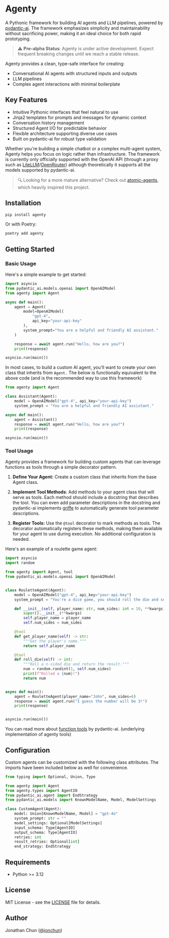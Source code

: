 # Agenty

A Pythonic framework for building AI agents and LLM pipelines, powered by [pydantic-ai](https://github.com/pydantic/pydantic-ai). The framework emphasizes simplicity and maintainability without sacrificing power, making it an ideal choice for both rapid prototyping.

> ⚠️ **Pre-alpha Status**: Agenty is under active development. Expect frequent breaking changes until we reach a stable release.

Agenty provides a clean, type-safe interface for creating:
- Conversational AI agents with structured inputs and outputs
- LLM pipelines
- Complex agent interactions with minimal boilerplate

## Key Features
- Intuitive Pythonic interfaces that feel natural to use
- Jinja2 templates for prompts and messages for dynamic context
- Conversation history management
- Structured Agent I/O for predictable behavior
- Flexible architecture supporting diverse use cases
- Built on pydantic-ai for robust type validation

Whether you're building a simple chatbot or a complex multi-agent system, Agenty helps you focus on logic rather than infrastructure.
The framework is currently only officially supported with the OpenAI API (through a proxy such as [LiteLLM](https://docs.litellm.ai/docs/simple_proxy)/[OpenRouter](https://openrouter.ai/docs/quick-start)) although theoretically it supports all the models supported by pydantic-ai.

> 🔍 Looking for a more mature alternative? Check out [atomic-agents](https://github.com/BrainBlend-AI/atomic-agents), which heavily inspired this project.

## Installation

```bash
pip install agenty
```

Or with Poetry:

```bash
poetry add agenty
```

## Getting Started
### Basic Usage

Here's a simple example to get started:
```python
import asyncio
from pydantic_ai.models.openai import OpenAIModel
from agenty import Agent

async def main():
    agent = Agent(
        model=OpenAIModel(
            "gpt-4",
            api_key="your-api-key"
        ),
        system_prompt="You are a helpful and friendly AI assistant."
    )

    response = await agent.run("Hello, how are you?")
    print(response)

asyncio.run(main())
```
In most cases, to build a custom AI agent, you'll want to create your own class that inherits from `Agent.` The below is functionally equivalent to the above code (and is the recommended way to use this framework)
```python
from agenty import Agent

class Assistant(Agent):
    model = OpenAIModel("gpt-4", api_key="your-api-key")
    system_prompt = "You are a helpful and friendly AI assistant."

async def main():
    agent = Assistant()
    response = await agent.run("Hello, how are you?")
    print(response)

asyncio.run(main())
```

### Tool Usage
Agenty provides a framework for building custom agents that can leverage functions as tools through a simple decorator pattern.

1. **Define Your Agent:** Create a custom class that inherits from the base Agent class.

2. **Implement Tool Methods**: Add methods to your agent class that will serve as tools. Each method should include a docstring that describes the tool. You can even add parameter descriptions in the docstring and pydantic-ai implements [griffe](https://mkdocstrings.github.io/griffe/) to automatically generate tool parameter descriptions.

3. **Register Tools:** Use the `@tool` decorator to mark methods as tools. The decorator automatically registers these methods, making them available for your agent to use during execution. No additional configuration is needed.

Here's an example of a roulette game agent:
```python
import asyncio
import random

from agenty import Agent, tool
from pydantic_ai.models.openai import OpenAIModel


class RouletteAgent(Agent):
    model = OpenAIModel("gpt-4", api_key="your-api-key")
    system_prompt = "You're a dice game, you should roll the die and see if the number matches the user's guess."

    def __init__(self, player_name: str, num_sides: int = 10, **kwargs):
        super().__init__(**kwargs)
        self.player_name = player_name
        self.num_sides = num_sides

    @tool
    def get_player_name(self) -> str:
        """Get the player's name."""
        return self.player_name

    @tool
    def roll_die(self) -> int:
        """Roll a n-sided die and return the result."""
        num = random.randint(1, self.num_sides)
        print(f"Rolled a {num}!")
        return num


async def main():
    agent = RouletteAgent(player_name="John", num_sides=6)
    response = await agent.run("I guess the number will be 3!")
    print(response)


asyncio.run(main())
```
You can read more about [function tools](https://ai.pydantic.dev/tools/) by pydantic-ai. (underlying implementation of agenty tools)


## Configuration

Custom agents can be customized with the following class attributes. The imports have been included below as well for convenience.

```python
from typing import Optional, Union, Type

from agenty import Agent
from agenty.types import AgentIO
from pydantic_ai.agent import EndStrategy
from pydantic_ai.models import KnownModelName, Model, ModelSettings

class CustomAgent(Agent):
    model: Union[KnownModelName, Model] = "gpt-4o"
    system_prompt: str = ""
    model_settings: Optional[ModelSettings]
    input_schema: Type[AgentIO]
    output_schema: Type[AgentIO]
    retries: int
    result_retries: Optional[int]
    end_strategy: EndStrategy
```

## Requirements

- Python >= 3.12

## License

MIT License - see the [LICENSE](LICENSE) file for details.

## Author

Jonathan Chun ([@jonchun](https://github.com/jonchun))
